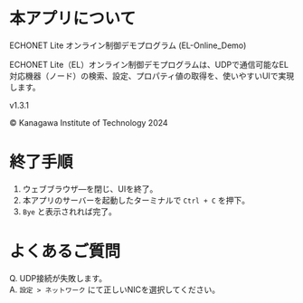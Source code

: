 # 本アプリについて

ECHONET Lite オンライン制御デモプログラム (EL-Online_Demo)

ECHONET Lite（EL）オンライン制御デモプログラムは、UDPで通信可能なEL対応機器（ノード）の検索、設定、プロパティ値の取得を、使いやすいUIで実現します。

v1.3.1

© Kanagawa Institute of Technology 2024


# 終了手順

1. ウェブブラウザ―を閉じ、UIを終了。
1. 本アプリのサーバーを起動したターミナルで `Ctrl + C` を押下。
1. `Bye` と表示されれば完了。


# よくあるご質問

Q. UDP接続が失敗します。\
A. `設定 > ネットワーク` にて正しいNICを選択してください。
